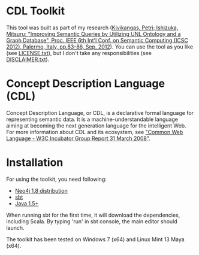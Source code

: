 # CDL Toolkit
This tool was built as part of my research ([Kivikangas, Petri; Ishizuka, Mitsuru; "Improving Semantic Queries by Utilizing UNL Ontology and a Graph Database", Proc. IEEE 6th Int'l Conf. on Semantic Computing (ICSC 2012), Palermo, Italy, pp.83-86, Sep. 2012](http://www.miv.t.u-tokyo.ac.jp/papers/petri-ICSC2012.pdf)). You can use the tool as you like (see  [LICENSE.txt](https://github.com/Valafar/cdl-toolkit/blob/master/LICENSE.txt)), but I don't take any responsibilities (see [DISCLAIMER.txt](https://github.com/Valafar/cdl-toolkit/blob/master/DISCLAIMER.txt)).

# Concept Description Language (CDL)
Concept Description Language, or CDL, is a declarative formal language for representing semantic data. It is a machine-understandable language aiming at becoming the next generation language for the intelligent Web. For more information about CDL and its ecosystem, see ["Common Web Language - W3C Incubator Group Report 31 March 2008"](http://www.w3.org/2005/Incubator/cwl/XGR-cwl/).

# Installation
For using the toolkit, you need following:
- [Neo4j 1.8 distribution](http://neo4j.org/download/)
- [sbt](http://www.scala-sbt.org/)
- [Java 1.5+](http://www.oracle.com/technetwork/java/javase/downloads/index.html)

When running sbt for the first time, it will download the dependencies, including Scala. By typing 'run' in sbt console, the main editor should launch.

The toolkit has been tested on Windows 7 (x64) and Linux Mint 13 Maya (x64).